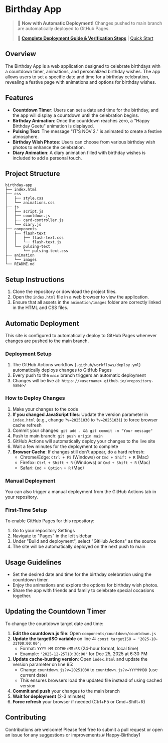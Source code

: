 # Birthday App

> 🚀 **Now with Automatic Deployment!** Changes pushed to main branch are automatically deployed to GitHub Pages.
> 
> **📖 [Complete Deployment Guide & Verification Steps](AUTOMATIC_DEPLOYMENT.md)** | [Quick Start](QUICK_START.md)

## Overview
The Birthday App is a web application designed to celebrate birthdays with a countdown timer, animations, and personalized birthday wishes. The app allows users to set a specific date and time for a birthday celebration, revealing a festive page with animations and options for birthday wishes.

## Features
- **Countdown Timer**: Users can set a date and time for the birthday, and the app will display a countdown until the celebration begins.
- **Birthday Animation**: Once the countdown reaches zero, a "Happy Birthday Geetu" animation is displayed.
- **Pulsing Text**: The message "IT'S NOV 2." is animated to create a festive atmosphere.
- **Birthday Wish Photos**: Users can choose from various birthday wish photos to enhance the celebration.
- **Diary Animation**: A diary animation filled with birthday wishes is included to add a personal touch.

## Project Structure
```
birthday-app
├── index.html
├── css
│   ├── style.css
│   └── animations.css
├── js
│   ├── script.js
│   ├── countdown.js
│   ├── card-controller.js
│   └── diary.js
├── components
│   ├── flash-text
│   │   ├── flash-text.css
│   │   └── flash-text.js
│   └── pulsing-text
│       └── pulsing-text.css
├── animation
│   └── images
└── README.md
```

## Setup Instructions
1. Clone the repository or download the project files.
2. Open the `index.html` file in a web browser to view the application.
3. Ensure that all assets in the `animation/images` folder are correctly linked in the HTML and CSS files.

## Automatic Deployment

This site is configured to automatically deploy to GitHub Pages whenever changes are pushed to the main branch.

### Deployment Setup
1. The GitHub Actions workflow (`.github/workflows/deploy.yml`) automatically deploys changes to GitHub Pages
2. Every push to the `main` branch triggers an automatic deployment
3. Changes will be live at: `https://<username>.github.io/<repository-name>/`

### How to Deploy Changes
1. Make your changes to the code
2. **If you changed JavaScript files**: Update the version parameter in `index.html` (e.g., change `?v=20251030` to `?v=20251031`) to force browser cache refresh
3. Commit your changes: `git add . && git commit -m "Your message"`
4. Push to main branch: `git push origin main`
5. GitHub Actions will automatically deploy your changes to the live site
6. Wait a few minutes for the deployment to complete
7. **Browser Cache**: If changes still don't appear, do a hard refresh:
   - Chrome/Edge: `Ctrl + F5` (Windows) or `Cmd + Shift + R` (Mac)
   - Firefox: `Ctrl + Shift + R` (Windows) or `Cmd + Shift + R` (Mac)
   - Safari: `Cmd + Option + R` (Mac)

### Manual Deployment
You can also trigger a manual deployment from the GitHub Actions tab in your repository.

### First-Time Setup
To enable GitHub Pages for this repository:
1. Go to your repository Settings
2. Navigate to "Pages" in the left sidebar
3. Under "Build and deployment", select "GitHub Actions" as the source
4. The site will be automatically deployed on the next push to main

## Usage Guidelines
- Set the desired date and time for the birthday celebration using the countdown timer.
- Enjoy the animations and explore the options for birthday wish photos.
- Share the app with friends and family to celebrate special occasions together.

## Updating the Countdown Timer

To change the countdown target date and time:

1. **Edit the countdown.js file**: Open `components/countdown/countdown.js`
2. **Update the targetISO variable** on line 4: `const targetISO = '2025-10-31T00:00:00';`
   - Format: `YYYY-MM-DDTHH:MM:SS` (24-hour format, local time)
   - Example: `'2025-12-25T18:30:00'` for Dec 25, 2025 at 6:30 PM
3. **Update cache-busting version**: Open `index.html` and update the version parameter on line 95:
   - Change `countdown.js?v=20251030` to `countdown.js?v=YYYYMMDD` (use current date)
   - This ensures browsers load the updated file instead of using cached version
4. **Commit and push** your changes to the main branch
5. **Wait for deployment** (2-3 minutes)
6. **Force refresh** your browser if needed (Ctrl+F5 or Cmd+Shift+R)

## Contributing
Contributions are welcome! Please feel free to submit a pull request or open an issue for any suggestions or improvements.#   H a p p y - B i r t h d a y 1 
 
 
